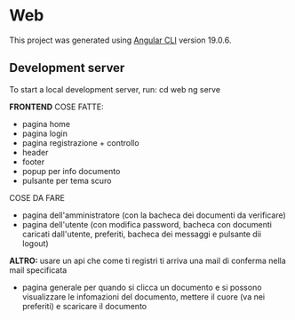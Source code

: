# Web

This project was generated using [Angular CLI](https://github.com/angular/angular-cli) version 19.0.6.

## Development server

To start a local development server, run: cd web ng serve


**FRONTEND**
COSE FATTE:
- pagina home
- pagina login
- pagina registrazione + controllo
- header
- footer
- popup per info documento
- pulsante per tema scuro


COSE DA FARE
- pagina dell'amministratore (con la bacheca dei documenti da verificare)
- pagina dell'utente (con modifica password, bacheca con documenti caricati dall'utente, preferiti, bacheca dei messaggi e pulsante dii logout)



**ALTRO:**
usare un api che come ti registri ti arriva una mail di conferma nella mail specificata






- pagina generale per quando si clicca un documento e si possono visualizzare le infomazioni del documento, mettere il cuore (va nei preferiti) e scaricare il documento



